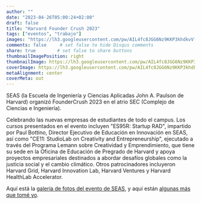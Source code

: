 ```yaml
---
author: ""
date: "2023-04-26T05:00:24+02:00"
draft: false
title: "Harvard Founder Crush 2023"
tags: ["eventos", "trabajo"]
images: "https://lh3.googleusercontent.com/pw/AIL4fc8JGG6Nz9KKP3khdkvVfCRQ2pqTdRoGe4UfQ8iTaKkfmvF9tnOVVsycd70AjKet0tBInzWmuY_YUBRfff9L0Eoarm0oWwrE2XWLOgf3x858tAxPXcBm=w2400"
comments: false     # set false to hide Disqus comments
share: true        # set false to share buttons
thumbnailImagePosition: right
thumbnailImage: https://lh3.googleusercontent.com/pw/AIL4fc8JGG6Nz9KKP3khdkvVfCRQ2pqTdRoGe4UfQ8iTaKkfmvF9tnOVVsycd70AjKet0tBInzWmuY_YUBRfff9L0Eoarm0oWwrE2XWLOgf3x858tAxPXcBm=w2400
coverImage: https://lh3.googleusercontent.com/pw/AIL4fc8JGG6Nz9KKP3khdkvVfCRQ2pqTdRoGe4UfQ8iTaKkfmvF9tnOVVsycd70AjKet0tBInzWmuY_YUBRfff9L0Eoarm0oWwrE2XWLOgf3x858tAxPXcBm=w2400
metaAlignment: center
coverMeta: out
---
```


SEAS (la Escuela de Ingeniería y Ciencias Aplicadas John A. Paulson de Harvard) organizó FounderCrush 2023 en el atrio SEC (Complejo de Ciencias e Ingeniería).

<!--more-->

Celebrando las nuevas empresas de estudiantes de todo el campus. Los cursos presentados en el evento incluyen "ES95R: Startup RAD", impartido por Paul Bottino, Director Ejecutivo de Educación en Innovación en SEAS, así como "CE11: StudioLab on Creativity and Entrepreneurship", ejecutado a través del Programa Lemann sobre Creatividad y Emprendimiento, que tiene su sede en la Oficina de Educación de Pregrado de Harvard y apoya proyectos empresariales destinados a abordar desafíos globales como la justicia social y el cambio climático. Otros patrocinadores incluyeron Harvard Grid, Harvard Innovation Lab, Harvard Ventures y Harvard HealthLab Accelerator.

Aquí está la [galería de fotos del evento de SEAS](https://seas.harvard.edu/news/2023/05/photo-gallery-foundercrush-2023), y aquí están [algunas más que tomé yo](https://fotos.app.goo.gl/4EmvS65SJpdaNnxz9).
